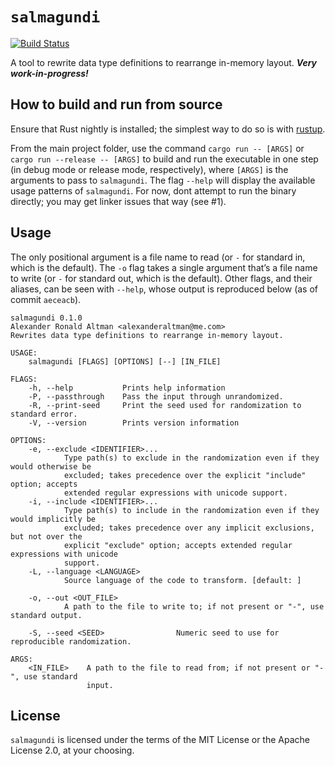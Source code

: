 # `salmagundi`
[![Build Status](https://travis-ci.com/pthariensflame/salmagundi.svg?branch=master)](https://travis-ci.com/pthariensflame/salmagundi)

A tool to rewrite data type definitions to rearrange in-memory layout.
***Very work-in-progress!***

## How to build and run from source

Ensure that Rust nightly is installed; the simplest way to do so is
with [rustup](https://rustup.rs).

From the main project folder, use the command `cargo run -- [ARGS]` or `cargo run --release -- [ARGS]` to
build and run the executable in one step (in debug mode or release mode, respectively), where `[ARGS]` is the
arguments to pass to `salmagundi`.  The flag `--help` will display the
available usage patterns of `salmagundi`.  For now, dont attempt to run the binary directly; you may get linker issues that way (see #1).

## Usage

The only positional argument is a file name to read (or `-` for standard in, which is the default). The `-o` flag takes a single argument that’s a file name to write (or `-` for standard out, which is the default). Other flags, and their aliases, can be seen with `--help`, whose output is reproduced below (as of commit `aeceacb`).

```
salmagundi 0.1.0
Alexander Ronald Altman <alexanderaltman@me.com>
Rewrites data type definitions to rearrange in-memory layout.

USAGE:
    salmagundi [FLAGS] [OPTIONS] [--] [IN_FILE]

FLAGS:
    -h, --help           Prints help information
    -P, --passthrough    Pass the input through unrandomized.
    -R, --print-seed     Print the seed used for randomization to standard error.
    -V, --version        Prints version information

OPTIONS:
    -e, --exclude <IDENTIFIER>...
            Type path(s) to exclude in the randomization even if they would otherwise be
            excluded; takes precedence over the explicit "include" option; accepts
            extended regular expressions with unicode support.
    -i, --include <IDENTIFIER>...
            Type path(s) to include in the randomization even if they would implicitly be
            excluded; takes precedence over any implicit exclusions, but not over the
            explicit "exclude" option; accepts extended regular expressions with unicode
            support.
    -L, --language <LANGUAGE>
            Source language of the code to transform. [default: ]

    -o, --out <OUT_FILE>
            A path to the file to write to; if not present or "-", use standard output.

    -S, --seed <SEED>                Numeric seed to use for reproducible randomization.

ARGS:
    <IN_FILE>    A path to the file to read from; if not present or "-", use standard
                 input.

```

## License

`salmagundi` is licensed under the terms of the MIT License or the Apache License 2.0, at your choosing.
